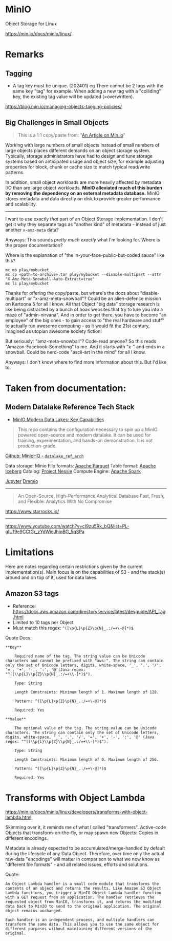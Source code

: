 # MinIO

Object Storage for Linux

https://min.io/docs/minio/linux/


# Remarks

## Tagging

  * A tag key must be unique.
    (202401)
    eg There cannot be 2 tags with the same key "tag" for example.
    When adding a new tag with a "colliding" key, the existing tag value will be updated (=overwritten).


https://blog.min.io/managing-objects-tagging-policies/


## Big Challenges in Small Objects

> This is a 1:1 copy/paste from: "[An Article on Min.io](https://blog.min.io/minio-optimizes-small-objects/)"

Working with large numbers of small objects instead of small numbers of large objects places different demands on an object storage system. Typically, storage administrators have had to design and tune storage systems based on anticipated usage and object size, for example adjusting properties for block, chunk or cache size to match typical read/write patterns.

In addition, small object workloads are more heavily affected by metadata I/O than are large object workloads. **MinIO alleviated much of this burden by removing the dependency on an external metadata database.** MinIO stores metadata and data directly on disk to provide greater performance and scalability.

--------

I want to use exactly *that* part of an Object Storage implementation.
I don't get it why they separate tags as "another kind" of metadata - instead of just another `x-amz-meta` data?

Anyways:
This sounds *pretty much exactly* what I'm looking for.
Where is the proper documentation?

Where is the explanation of "the in-your-face-public-but-coded sauce" like this?

```
mc mb play/mybucket
mc cp <path-to-archive>.tar play/mybucket --disable-multipart --attr "X-Amz-Meta-Snowball-Auto-Extract=true"
mc ls play/mybucket
```

Thanks for offering the copy/paste, but where's the docs about "disable-multipart" or "x-amz-meta-snowball"?
Could be an alien-defence mission on Kartoona 5 for all I know.
All that Object "big data" storage research is like being distracted by a bunch of hoax websites that try to lure you into a maze of "admin-nirvana". And in order to get there, you have to become "an employee" of the big ones - to gain access to "the real hardware and stuff" to actually run awesome computing - as it would fit the 21st century, imagined as utopian awesome society fiction!

But seriously: "amz-meta-snowball"?
Code-read anyone?
So this reads "Amazon-Facebook-Something" to me.
And it starts with "x-" and ends in a snowball.
Could be nerd-code "ascii-art in the mind" for all I know.

Anyways: I don't know where to find more information about this.
But I'd like to.


# Taken from documentation:

## Modern Datalake Reference Tech Stack

  * [MinIO Modern Data Lakes: Key Capabilities](https://youtu.be/skMqkix4RT4)

> This repo contains the configuration necessary to spin up a MinIO powered open-source and modern datalake. It can be used for training, experimentation, and hands-on demonstration. It is not production-grade.

[Github: MinioHQ - `datalake_ref_arch`](https://github.com/miniohq/datalake_ref_arch)

Data storage: Minio
File formats: [Apache Parquet](https://parquet.apache.org/docs/file-format/)
Table format: [Apache Iceberg](https://iceberg.apache.org/)
Catalog: [Project Nessie](https://projectnessie.org/)
Compute Engine: [Apache Spark](https://spark.apache.org/)

[Jupyter](https://jupyter.org/)
[Dremio](https://www.dremio.com/)


------------

> An Open-Source, High-Performance Analytical Database
> Fast, Fresh, and Flexible: Analytics With No Compromise

https://www.starrocks.io/



------------


https://www.youtube.com/watch?v=cI9zu5Rk_bQ&list=PL-gIUf9e9CCtGr_zYdWieJhiqBG_5qSPa




# Limitations

Here are notes regarding certain restrictions given by the current implementation(s).
Main focus is on the capabilities of S3 - and the stack(s) around and on top of it, used for data lakes.

## Amazon S3 tags

  * Reference: https://docs.aws.amazon.com/directoryservice/latest/devguide/API_Tag.html
  * Limited to 10 tags per Object
  * Must match this regex: `^([\p{L}\p{Z}\p{N}_.:/=+\-@]*)$`

Quote Docs:


```
**Key**

    Required name of the tag. The string value can be Unicode characters and cannot be prefixed with "aws:". The string can contain only the set of Unicode letters, digits, white-space, '_', '.', '/', '=', '+', '-', ':', '@'(Java regex: "^([\\p{L}\\p{Z}\\p{N}_.:/=+\\-]*)$").

    Type: String

    Length Constraints: Minimum length of 1. Maximum length of 128.

    Pattern: ^([\p{L}\p{Z}\p{N}_.:/=+\-@]*)$

    Required: Yes

**Value**

    The optional value of the tag. The string value can be Unicode characters. The string can contain only the set of Unicode letters, digits, white-space, '_', '.', '/', '=', '+', '-', ':', '@' (Java regex: "^([\\p{L}\\p{Z}\\p{N}_.:/=+\\-]*)$").

    Type: String

    Length Constraints: Minimum length of 0. Maximum length of 256.

    Pattern: ^([\p{L}\p{Z}\p{N}_.:/=+\-@]*)$

    Required: Yes
```



# Transforms with Object Lambda

https://min.io/docs/minio/linux/developers/transforms-with-object-lambda.html

Skimming over it, it reminds me of what I called "transformers". Active-code Objects that transform-on-the-fly, or may spawn new Objects: Copies in different encodings.

Metadata is already expected to be accumulated/merge-handled by default during the lifecycle of any Data Object.
Therefore, over time only the actual raw-data "encodings" will matter in comparison to what we now know as "different file formats" - and all related issues, efforts and solutions.


Quote:

    An Object Lambda handler is a small code module that transforms the contents of an object and returns the results. Like Amazon S3 Object Lambda functions, you trigger a MinIO Object Lambda handler function with a GET request from an application. The handler retrieves the requested object from MinIO, transforms it, and returns the modified data back to MinIO to send to the original application. The original object remains unchanged.

    Each handler is an independent process, and multiple handlers can transform the same data. This allows you to use the same object for different purposes without maintaining different versions of the original.




